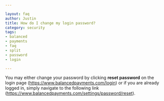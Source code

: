 ```yaml
---

layout: faq
author: Justin
title: How do I change my login password?
category: security
tags:
- balanced
- payments
- faq
- split
- password
- login

---
```


You may either change your password by clicking **reset password** on the login page (https://www.balancedpayments.com/login) or if you are already logged in, simply navigate to the following link (https://www.balancedpayments.com/settings/password/reset).